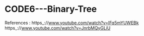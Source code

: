 # CODE6---Binary-Tree

References :
https_://www.youtube.com/watch?v=lFq5mYUWEBk
https_://www.youtube.com/watch?v=JnrbMQyGLiU
